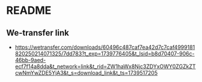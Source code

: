 # README


## We-transfer link

- https://wetransfer.com/downloads/60496c487caf7ea42d7c7caf4999181820250214071325/7dd783?t_exp=1739776405&t_lsid=b8d70407-906c-46bb-9aed-ecf7f14a8dda&t_network=link&t_rid=ZW1haWx8Njc3ZDYxOWY0ZGZkZTcwNmYwZDE5YjA3&t_s=download_link&t_ts=1739517205
